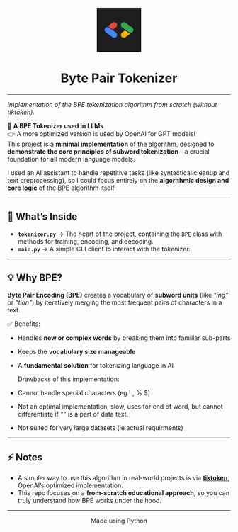 <p align="center">
  <img src="gdg_b.webp" alt="logo" width="100">
</p>

<h1 align="center">Byte Pair Tokenizer</h1>

---

*Implementation of the BPE tokenization algorithm from scratch (without tiktoken).*  

🌟 **A BPE Tokenizer used in LLMs**  
👉 A more optimized version is used by OpenAI for GPT models!  
This project is a **minimal implementation** of the algorithm, designed to **demonstrate the core principles of subword tokenization**—a crucial foundation for all modern language models.  

I used an AI assistant to handle repetitive tasks (like syntactical cleanup and text preprocessing), so I could focus entirely on the **algorithmic design and core logic** of the BPE algorithm itself.  

---

## 🚀 What’s Inside
- **`tokenizer.py`** → The heart of the project, containing the `BPE` class with methods for training, encoding, and decoding.  
- **`main.py`** → A simple CLI client to interact with the tokenizer.  

---

## 💡 Why BPE?
**Byte Pair Encoding (BPE)** creates a vocabulary of **subword units** (like *"ing"* or *"tion"*) by iteratively merging the most frequent pairs of characters in a text.  

✅ Benefits:  
- Handles **new or complex words** by breaking them into familiar sub-parts  
- Keeps the **vocabulary size manageable**  
- A **fundamental solution** for tokenizing language in AI  

  Drawbacks of this implementation:
- Cannot handle special characters (eg ! , % $)  
- Not an optimal implementation, slow, uses </w> for end of word, but cannot differentiate if "</w>"  is a part of data text.
- Not suited for very large datasets (ie actual requirments)
  
---

## ⚡ Notes
- A simpler way to use this algorithm in real-world projects is via [**tiktoken**](https://github.com/openai/tiktoken), OpenAI’s optimized implementation.  
- This repo focuses on a **from-scratch educational approach**, so you can truly understand how BPE works under the hood.  

---

<p align="center">
  Made using Python
</p>
